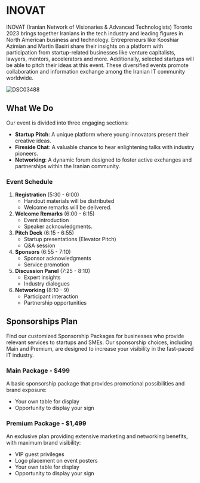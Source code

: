 # INOVAT
INOVAT (Iranian Network of Visionaries & Advanced Technologists) Toronto 2023 brings together Iranians in the tech industry and leading figures in North American business and technology. Entrepreneurs like Kooshiar Azimian and Martin Basiri share their insights on a platform with participation from startup-related businesses like venture capitalists, lawyers, mentors, accelerators and more. Additionally, selected startups will be able to pitch their ideas at this event. These diversified events promote collaboration and information exchange among the Iranian IT community worldwide.

![DSC03488](https://github.com/amastaneh/inovat/assets/6195199/d33a4971-23f2-417f-96ee-01e0625852b1)

## What We Do
Our event is divided into three engaging sections: 

- **Startup Pitch**: A unique platform where young innovators present their creative ideas. 
- **Fireside Chat**: A valuable chance to hear enlightening talks with industry pioneers. 
- **Networking**: A dynamic forum designed to foster active exchanges and partnerships within the Iranian community.

### Event Schedule
1. **Registration** (5:30 - 6:00) 
    - Handout materials will be distributed 
    - Welcome remarks will be delivered.
2. **Welcome Remarks** (6:00 - 6:15) 
    - Event introduction 
    - Speaker acknowledgments.
3. **Pitch Deck** (6:15 - 6:55) 
    - Startup presentations (Elevator Pitch)
    - Q&A session
4. **Sponsors** (6:55 - 7:10)
    - Sponsor acknowledgments
    - Service promotion
5. **Discussion Panel** (7:25 - 8:10)
    - Expert insights
    - Industry dialogues
6. **Networking** (8:10 - 9)
    - Participant interaction
    - Partnership opportunities

## Sponsorships Plan
Find our customized Sponsorship Packages for businesses who provide relevant services to startups and SMEs. Our sponsorship choices, including Main and Premium, are designed to increase your visibility in the fast-paced IT industry.

### Main Package - $499
A basic sponsorship package that provides promotional possibilities and brand exposure:
- Your own table for display
- Opportunity to display your sign

### Premium Package - $1,499
An exclusive plan providing extensive marketing and networking benefits, with maximum brand visibility:
- VIP guest privileges
- Logo placement on event posters
- Your own table for display
- Opportunity to display your sign
